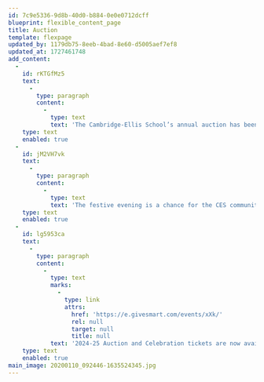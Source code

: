 ```yaml
---
id: 7c9e5336-9d8b-40d0-b884-0e0e0712dcff
blueprint: flexible_content_page
title: Auction
template: flexpage
updated_by: 1179db75-8eeb-4bad-8e60-d5005aef7ef8
updated_at: 1727461748
add_content:
  -
    id: rKTGfMz5
    text:
      -
        type: paragraph
        content:
          -
            type: text
            text: 'The Cambridge-Ellis School’s annual auction has been a central fundraising event and part of the CES fabric since the earliest years of the school. The auction is a community-building event that brings current parents, teachers, staff, and alumni families together to celebrate the school and support our financial aid and educational programs. After transforming to a virtual event for two years during the pandemic, the Auction returned to CES for the celebration of our 40th anniversary, and was held in 2024 at the Community Rowing Harry Parker Boathouse in Brighton.'
    type: text
    enabled: true
  -
    id: jM2VH7vk
    text:
      -
        type: paragraph
        content:
          -
            type: text
            text: 'The festive evening is a chance for the CES community of families, educators, and friends to gather, enjoy delicious food and drink, and bid on classroom created artworks and unique CES experiences. The generosity of our community, auction item donors, and event sponsors helps us meet our fundraising goals and support our robust financial aid program.'
    type: text
    enabled: true
  -
    id: lg5953ca
    text:
      -
        type: paragraph
        content:
          -
            type: text
            marks:
              -
                type: link
                attrs:
                  href: 'https://e.givesmart.com/events/xXk/'
                  rel: null
                  target: null
                  title: null
            text: '2024-25 Auction and Celebration tickets are now available for purchase!'
    type: text
    enabled: true
main_image: 20200110_092446-1635524345.jpg
---
```

